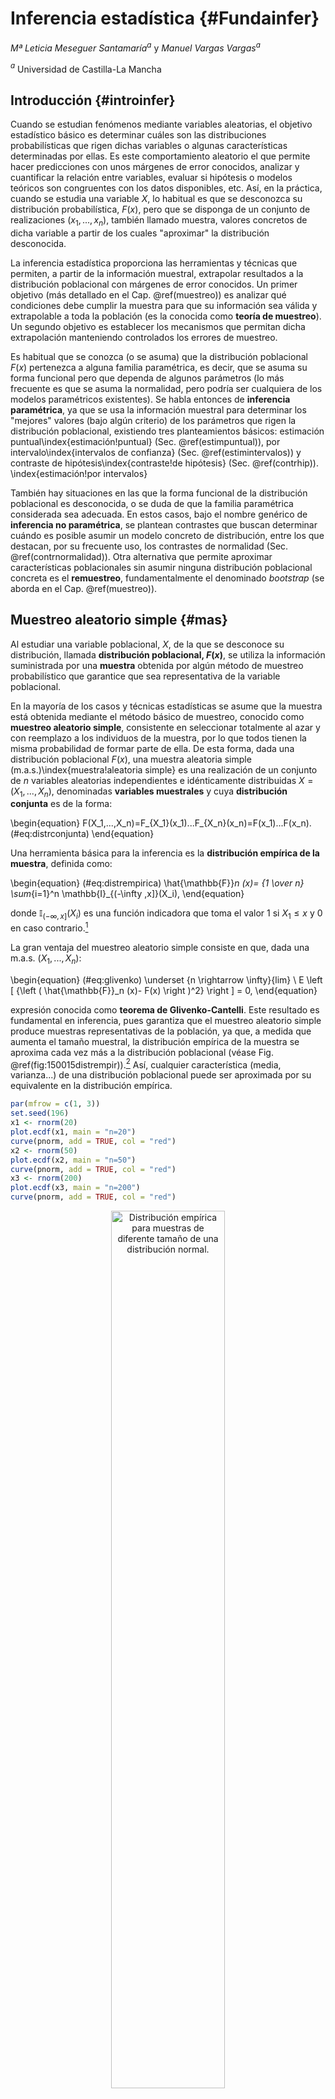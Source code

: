 
# Inferencia estadística {#Fundainfer}

*Mª Leticia Meseguer Santamaría*$^{a}$ y *Manuel Vargas Vargas*$^{a}$

$^{a}$ Universidad de Castilla-La Mancha

## Introducción {#introinfer}

Cuando se estudian fenómenos mediante variables aleatorias, el objetivo estadístico básico es determinar cuáles son las distribuciones probabilísticas que rigen dichas variables o algunas características determinadas por ellas. Es este comportamiento aleatorio el que permite hacer predicciones con unos márgenes de error conocidos, analizar y cuantificar la relación entre variables, evaluar si hipótesis o modelos teóricos son congruentes con los datos disponibles, etc. Así, en la práctica, cuando se estudia una variable $X$, lo habitual es que se desconozca su distribución probabilística, $F(x)$, pero que se disponga de un conjunto de realizaciones $(x_1,...,x_n)$, también llamado muestra, valores concretos de dicha variable a partir de los cuales "aproximar" la distribución desconocida.

La inferencia estadística proporciona las herramientas y técnicas que permiten, a partir de la información muestral, extrapolar resultados a la distribución poblacional con márgenes de error conocidos. Un primer objetivo (más detallado en el Cap. \@ref(muestreo)) es analizar qué condiciones debe cumplir la muestra para que su información sea válida y extrapolable a toda la población (es la conocida como **teoría de muestreo**). Un segundo objetivo es establecer los mecanismos que permitan dicha extrapolación manteniendo controlados los errores de muestreo.

Es habitual que se conozca (o se asuma) que la distribución poblacional $F(x)$ pertenezca a alguna familia paramétrica, es decir, que se asuma su forma funcional pero que dependa de algunos parámetros (lo más frecuente es que se asuma la normalidad, pero podría ser cualquiera de los modelos paramétricos existentes). Se habla entonces de **inferencia paramétrica**, ya que se usa la información muestral para determinar los "mejores" valores (bajo algún criterio) de los parámetros que rigen la distribución poblacional, existiendo tres planteamientos básicos: estimación puntual\index{estimación!puntual} (Sec. \@ref(estimpuntual)), por intervalo\index{intervalos de confianza} (Sec. \@ref(estimintervalos)) y contraste de hipótesis\index{contraste!de hipótesis} (Sec. \@ref(contrhip)).
\index{estimación!por intervalos}

También hay situaciones en las que la forma funcional de la distribución poblacional es desconocida, o se duda de que la familia paramétrica considerada sea adecuada. En estos casos, bajo el nombre genérico de **inferencia no paramétrica**, se plantean contrastes que buscan determinar cuándo es posible asumir un modelo concreto de distribución, entre los que destacan, por su frecuente uso, los contrastes de normalidad (Sec. \@ref(contrnormalidad)). Otra alternativa que permite aproximar características poblacionales sin asumir ninguna distribución poblacional concreta es el **remuestreo**, fundamentalmente el denominado *bootstrap* (se aborda en el Cap. \@ref(muestreo)).

## Muestreo aleatorio simple {#mas}

Al estudiar una variable poblacional, $X$, de la que se desconoce su distribución, llamada **distribución poblacional, $F(x)$**, se utiliza la información suministrada por una **muestra** obtenida por algún método de muestreo probabilístico que garantice que sea representativa de la variable poblacional. 

En la mayoría de los casos y técnicas estadísticas se asume que la muestra está obtenida mediante el método básico de muestreo, conocido como **muestreo aleatorio simple**, consistente en seleccionar totalmente al azar y con reemplazo a los individuos de la muestra, por lo que todos tienen la misma probabilidad de formar parte de ella. De esta forma, dada una distribución poblacional $F(x)$, una muestra aleatoria simple (m.a.s.)\index{muestra!aleatoria simple} es una realización de un conjunto de $n$ variables aleatorias independientes e idénticamente distribuidas $X=(X_1,...,X_n)$, denominadas **variables muestrales** y cuya **distribución conjunta** es de la forma:

\begin{equation}
F(X_1,...,X_n)=F_{X_1}(x_1)...F_{X_n}(x_n)=F(x_1)...F(x_n).
(\#eq:distrconjunta)
\end{equation}

Una herramienta básica para la inferencia es la **distribución empírica de la muestra**, definida como:

\begin{equation}
(\#eq:distrempirica)
\hat{\mathbb{F}}_n (x)= {1 \over n} \sum_{i=1}^n \mathbb{I}_{(-\infty ,x]}(X_i),
\end{equation}

donde $\mathbb{I}_{(-\infty ,x]}(X_i)$ es una función indicadora que toma el valor 1 si $X_1 \leq x$ y 0 en caso contrario.[^Infe1]

[^Infe1]: Es decir, la distribución empírica de la muestra indica, para cada valor *x*, la proporción de elementos de la muestra que toman un valor menor o igual que él.

La gran ventaja del muestreo aleatorio simple consiste en que, dada una m.a.s. $(X_1,..., X_n)$:

\begin{equation}
(\#eq:glivenko)
\underset {n \rightarrow \infty}{lim} \ E \left [ {\left ( \hat{\mathbb{F}}_n (x)- F(x) \right )^2} \right ] = 0,
\end{equation}

expresión conocida como **teorema de Glivenko-Cantelli**. Este resultado es fundamental en inferencia, pues garantiza que el muestreo aleatorio simple produce muestras representativas de la población, ya que, a medida que aumenta el tamaño muestral, la distribución empírica de la muestra se aproxima cada vez más a la distribución poblacional (véase Fig. \@ref(fig:150015distrempir)).[^Infe2] Así, cualquier característica (media, varianza...) de una distribución poblacional puede ser aproximada por su equivalente en la distribución empírica.

[^Infe2]: Un tema que se abordará en el Cap. \@ref(muestreo) es la determinación del tamaño muestral necesario para que la aproximación tenga un error menor que uno prefijado.


```r
par(mfrow = c(1, 3))
set.seed(196)
x1 <- rnorm(20)
plot.ecdf(x1, main = "n=20")
curve(pnorm, add = TRUE, col = "red")
x2 <- rnorm(50)
plot.ecdf(x2, main = "n=50")
curve(pnorm, add = TRUE, col = "red")
x3 <- rnorm(200)
plot.ecdf(x3, main = "n=200")
curve(pnorm, add = TRUE, col = "red")
```

<div class="figure" style="text-align: center">
<img src="img/150015img01.png" alt="Distribución empírica para muestras de diferente tamaño de una distribución normal." width="60%" />
<p class="caption">(\#fig:150015distrempir)Distribución empírica para muestras de diferente tamaño de una distribución normal.</p>
</div>

Es muy frecuente que, a efectos de inferencia, no se estudie el comportamiento aleatorio de toda la muestra (su distribución conjunta), sino que interese el comportamiento de una función de la muestra que no dependa de ningún valor desconocido, $T(X)=T(X_1,...,X_n)$, llamada genéricamente **estadístico muestral**; dicho comportamiento vendrá determinado por la **distribución en el muestreo** del estadístico $T(X)$. El hecho de utilizar una m.a.s. permite establecer resultados de interés sobre los estadísticos o, en algunos casos, incluso obtener la distribución en el muestreo exacta de los estadísticos más usuales (Sec. \@ref(pobnormales)).

Así, dadas una variable poblacional $X$ con varianza finita y una m.a.s., se define la **media muestral** (aleatoria) como:

\begin{equation}
(\#eq:mediamuestral)
\bar X = \frac {X_1, + ... + X_n}{n}.
\end{equation}

El hecho de utilizar una m.a.s. garantiza que:

\begin{equation}
E[\bar X] = E[X] \ \text{;} \ Var(\bar X)=\frac{Var(X)}{n}.
\end{equation}

Este resultado es muy útil, ya que indica que la variabilidad de la media muestral es más pequeña que la variabilidad de la variable poblacional, siendo inversamente proporcional al tamaño muestral.

Otro estadístico muy utilizado es la **varianza muestral**,^[La varianza muestral, como estadístico, también es aleatorio.] que se define como:

\begin{equation}
(\#eq:varmuestral)
S^2 = {\sum_{i=1}^n \left ( X_i - \bar X \right ) ^2 \over n}.
\end{equation}

En este caso, su esperanza es:

\begin{equation}
E[S^2] = \frac {n-1}{n} Var[X],
\end{equation}

que no coincide con la varianza poblacional. Para evitar este hecho, se define la **cuasivarianza muestral** (aleatoria):

\begin{equation}
(\#eq:cuasivarmuestral)
S_c^2 = {\sum_{i=1}^n \left ( X_i - \bar X \right ) ^2 \over {n-1}},
\end{equation}

estadístico para el que sí se cumple que $E[S_c ^2] = Var[X]$, ya que existe una relación de proporcionalidad entre ambos estadísticos $nS^2 = (n-1)S_c ^2$.[^Infe3]

[^Infe3]: Muchos textos, sobre todo anglosajones, no hacen esta distinción, sino que denominan directamente "varianza muestral" a la cuasivarianza. En **R**, por ejemplo, las funciones `var()` o `sd()` proporcionan la cuasivarianza y cuasidesviación típica muestrales respectivamente, matiz que hay que tener siempre presente.

## Estimación puntual {#estimpuntual}
\index{estimación!puntual}
Sea una población caracterizada por una distribución poblacional, $F (x,\theta)$, de una familia paramétrica de la que se desconoce el valor del parámetro $\theta \in \Theta$, donde $\Theta$ es el espacio paramétrico (conjunto de posibles valores de $\theta$). Dada una m.a.s. $X=(X_1,...,X_n)$, se considera como *estimador* de $\theta$ a un estadístico muestral cuyo resultado sea un posible valor del parámetro:

\begin{equation}
(\#eq:estimador)
\hat{\theta}=T(X)=T(X_1,...,X_n) \in \Theta.
\end{equation}

La siguiente expresión corresponde al **error cuadrático medio** de un estimador:

\begin{equation}
(\#eq:ecm)
ECM_\theta (\hat{\theta})=E_\theta \left[ { \left ( \hat{\theta}-\theta \right ) ^2 } \right],
\end{equation}

que proporciona un valor medio del error que se comete al "aproximar" el verdadero valor $\theta$ por el resultado del estimador $\hat{\theta}$.
Así, el criterio de "mínimos cuadrados"\index{estimador!de mínimos cuadrados} propone utilizar el estimador que minimiza el error cuadrático medio:

\begin{equation}
\hat{\theta}_{MC}= \underset {\hat{\theta}} {min} E_\theta \left[ {\left ( \hat{\theta}-\theta \right )^2} \right].
\end{equation}

Desarrollando la expresión del ECM (\ref{eq:ecm}), este se puede reexpresar como:

\begin{equation}
ECM_\theta (\hat{\theta})=Var_\theta (\hat{\theta}) + \left ( E_{\theta}(\hat{\theta}) - \theta \right ) ^2  = Var_\theta (\hat{\theta}) + b_\theta ^2 (\hat{\theta}),
\end{equation}

donde $b_\theta(\hat{\theta}) =\left ( E_{\theta}(\hat{\theta}) - \theta \right )$ se conoce como **sesgo** del estimador (*bias*, en inglés). Así, el ECM de un estimador depende de su varianza y de su sesgo al cuadrado.

Por tanto, la determinación del "mejor" estimador, bajo el criterio de mínimos cuadrados, se puede llevar a cabo en dos pasos:

- Seleccionar estimadores "insesgados", es decir, de sesgo cero, o sea, $E(\hat{\theta})=\theta$ (el valor medio del estimador coincide con el parámetro).

- De entre los estimadores inesgados, seleccionar el de varianza mínima,  $Var(\hat{\theta}_{MC})= \underset {\hat{\theta}} {min} Var(\hat{\theta})$.

Queda fuera del objetivo de este capítulo plantear la obtención del estimador de mínimos cuadrados para cualquier distribución poblacional y parámetros, que el lector interesado puede encontrar en cualquier texto teórico de inferencia estadística [@martin2007fundamentos; @CasellaBerger2007; @Blais2020; @Almudevar2021].

Otro planteamiento para encontrar estimadores puntuales se basa en la función de densidad conjunta de la muestra, que depende de esta y del parámetro que caracteriza a la distribución poblacional:

\begin{equation}
(\#eq:verosimilitud)
f(x_1,...,x_n;\theta)=f(x_1;\theta)...f(x_n;\theta)=L(\theta;x_1,...,x_n).
\end{equation}

Considerando el parámetro como fijo, la función se interpreta como la densidad de probablilidad de la muestra. Sin embargo, si se considera que la muestra está dada, entonces se puede interpretar como una función del parámetro que mide la **verosimilitud** (*likelihood*, en inglés) de cada valor del parámetro en función de la muestra obtenida. Así, el criterio para determinar el "mejor" estimador puede ser seleccionar aquel que maximiza la función de verosimilitud; se obtiene entonces el conocido como **estimador máximo verosímil**: \index{estimador!máximo verosímil}

\begin{equation}
\hat{\theta}_{MV}= \underset {\theta} {max} L(\theta;x_1,...,x_n).
\end{equation}

Para el cálculo del estimador máximo verosímil no se suele utilizar la función de verosimilitud, sino su logaritmo (que alcanza los máximos y mínimos en los mismos puntos), derivando respecto al parámetro e igualando a cero (ecuación de verosimilitud).

Este método suele proporcionar estimadores con buenas propiedades estadísticas y, en muchos casos, suele conducir al mismo resultado que el método de mínimos cuadrados.[^Infe4] En las distribuciones usuales, es relativamente sencillo obtener la ecuación de verosimilitud y resolverla, por lo que se dispone de estimadores máximo verosímiles conocidos. En modelos más elaborados, la resolución de la ecuación de verosimilitud se puede complicar, hasta el extremo de que haya que recurrir a métodos numéricos de aproximación.

[^Infe4]: En las distribuciones usuales es así, salvo que el estimador de máxima verosimilitud sea sesgado, como es el caso de estimar la varianza en una distibución normal.

Una alternativa computacionalmente más sencilla es la basada en el conocido como **método de los momentos**. El planteamiento básico es expresar el parámetro en función de los momentos poblacionales (esperanza, varianza, etc.) y utilizar como estimador la misma función pero de los momentos muestrales (media muestral, varianza muestral, etc.). En las distribuciones más usuales, los parámetros suelen ser momentos poblacionales o transformaciones simples de estos, por lo que el método de los momentos es muy sencillo. Como contrapartida, es más difícil evaluar las propiedades estadísticas de estos estimadores, salvo que coincidan con los de mínimos cuadrados o de máxima verosimilitud.

En **R**, el paquete `fdistrplus` dispone de la función `fitdist()`, que permite la obtención de los estimadores para las distribuciones usuales por diversos métodos, incluidos el de máxima verosimilitud (`mle`) y el de los momentos (`mme`).




## Estimación por intervalos {#estimintervalos}
\index{intervalos de confianza}
Dado que todo estimador es una variable aleatoria, su valor concreto, la "estimación" del parámetro $\hat\theta$, depende de la muestra. Esta variación muestral ocasiona incertidumbre sobre la estimación. Una forma de incluir esta variabilidad en la estimación puede consistir en sustituir la estimación puntual por un intervalo de valores en el que se tenga un cierto nivel de confianza de que contenga al verdadero valor del parámetro.

El método más extendido para obtener **intervalos de confianza** consiste en utilizar un estimador puntual y su distribución en el muestreo para construir un intervalo que contenga, con cierta probabilidad $(1-\alpha)$, el verdadero valor $\theta$:

\begin{equation}
(\#eq:interconfianza)
IC_{(1-\alpha)}=[LIC , LSC] \ \text{tal que} \ P \left ( LIC \leq \theta \leq LSC  \right ) = (1-\alpha),
\end{equation}

donde los límites inferior (LIC) y superior (LSC) de confianza, denominados **valores críticos**, dependen de la desviación típica del estimador y de constantes asociadas a su distribución y al nivel de confianza $(1-\alpha)$. En esta ecuación, tanto el LIC como el LSC son variables aleatorias; cuando se utilizan los datos de una muestra, se convierten en valores reales, por lo que no se puede hablar de "probabilidad de que el parámetro esté dentro del intervalo", sino que se habla de "confianza en que el intervalo contenga el valor del parámetro". 

En **R**, el paquete `Rlab` permite obtener los valores críticos de las distribuciones usuales a través de los cuantiles, anteponiendo *q* al nombre de la distribución (véase la Tabla \@ref(tab:distribuciones)); por ejemplo, usando las funciones `qbinom()`, `qnorm()`, `qt()`, `qf()`, etc. Igualmente, el paquete `DescTools` dispone de funciones para calcular intervalos de confianza en poblaciones normales para la media (`MeanCI()`), la diferencia de medias (`MeanDiffCI()`), la mediana (`MedianCI()`), cualquier cuantil (`QuantileCI()`) o la varianza (`VarCI()`). Por último, en el caso de no conocer la distribución en el muestreo del estimador, se puede recurrir al remuestreo por *bootstrap*, que se detallará en el Cap. \@ref(muestreo), indicando el método `boot` en las funciones anteriores.




## Contrastes de hipótesis {#contrhip}
\index{contraste!de hipótesis}
Hay situaciones donde no interesa tanto estimar el valor de un parámetro, sino decidir si la información muestral es congruente con algún valor concreto del parámetro. En estos casos, se puede establecer como **hipótesis** que el parámetro toma un valor concreto y **contrastar** si es verosímil haber obtenido el resultado muestral dado. Este planteamiento se conoce como **contrastes de significación**.

Así, se establece una hipótesis, históricamente conocida como **hipótesis nula**, que determina un valor del parámetro:

\begin{equation}
H_0 \equiv \theta = \theta_0.
\end{equation}

Suponiendo cierta la hipótesis nula, la distribución muestral del estimador permite obtener la probabilidad de observar un valor del estimador más "distante" del valor del parámetro fijado en la hipótesis nula que el obtenido en la muestra, probabilidad conocida como **$\bf{\textit{p}}-$valor**: si es muy pequeño, es muy poco probable que se observe el valor obtenido en la muestra cuando la hipótesis es cierta, por lo que la evidencia empírica no es congruente con ella; si no es pequeño, dicho valor es probable que se observe (bajo la hipótesis nula), por lo que no habría evidencia empírica "en contra" de ella.

\index{p@\textit{p}-valor}

Se habla de **$\bf{\textit{p}}-$valor bilateral** o "a dos colas" cuando la distancia se considera tanto por la derecha como por la izquierda de la distribución del estimador bajo la hipótesis nula. En caso de que se considere solo por la izquierda o por la derecha, se habla de **$\bf{\textit{p}}-$valor unilateral** (a la izquierda o a la derecha, respectivamente) o "a una cola". La comparación (distancia) entre el valor del parámetro establecido en la hipótesis nula y el del estimador de dicho parámetro puede llevarse a cabo por diferencia (tal es el caso del contraste de medias) o por cociente (caso de los contrastes de varianzas).

Habitualmente, se considera que un $p-$valor por debajo de 0,05 ya indica que la evidencia empírica no permite asumir como cierta la hipótesis nula, expresándose como que el valor del parámetro es "significativamente distinto (menor o mayor)" que $\theta_0$. También es posible interpretar el $p-$valor como "la probabilidad máxima de cometer el error de rechazar la hipótesis nula cuando es cierta", abreviado como "tamaño del error si se rechaza la hipótesis nula".

Estos contrastes de significación, originalmente desarrollados por Ronald Fisher, fueron incluidos en un esquema de toma de decisiones por Jerzy Neyman y Egon Pearson, planteando que, de no ser cierta la hipótesis nula, se debe plantear una hipótesis alternativa $H_1$. La decisión de qué hipótesis resulta más congruente con los datos se basa en la comparación por cociente de las verosimilitudes de la muestra bajo cada una de ellas, decidiendo el rechazo de la hipótesis nula a favor de la alternativa cuando dicho cociente es, en probabilidad, inferior a un valor prefijado, $\alpha$, conocido como **nivel de significación**. Dependiendo de la estructura de las hipótesis (simples, si solo determinan un valor del parámetro, o compuestas, si determinan más de uno; a su vez, unilaterales si los valores son todos menores, o mayores, que uno dado, o bilaterales en caso contrario) la regla de decisión del contraste resulta más o menos compleja de obtener.

Cuando se adopta el planteamiento decisional de Neyman-Pearson, el nivel de significación permite evaluar la probabilidad de rechazar la hipótesis nula cuando es cierta (conocida también como **probabilidad de error de tipo I**, $\alpha$), pero también la probabilidad de aceptar como cierta $H_0$ cuando es más correcta $H_1$ (denominada **probabilidad de error de tipo II**, $\beta$) o, equivalentemente, su complementario: la probabilidad de rechazar $H_0$ cuando $H_1$ es más correcta, probabilidad conocida como **potencia del contraste**, $(1-\beta)$. Si la hipótesis alternativa es simple, es posible evaluar la potencia, por lo que se tiene una medida probabilística de la magnitud de ambos errores (de tipo I y de tipo II), lo cual permite una valoración completa del resultado de la regla de decisión (contraste de hipótesis). Sin embargo, si la hipótesis $H_1$ es compuesta, la magnitud de la potencia es una función evaluada en el rango de valores que establezca dicha hipótesis. En este caso, se dispone de una medida probabilística del error de tipo I pero no del error de tipo II, puesto que depende de valores concretos del parámetro que no son especificados en la hipótesis alternativa, $H_1$.

Computacionalmente, dada la información muestral, es más fácil calcular el *p*--valor que plantear el esquema de decisión de Neyman-Pearson, por lo que es la estrategia utilizada en la práctica. 

Dado el carácter breve e introductorio de este capítulo, no se profundizará más en este esquema de decisión, que puede consultarse, por ejemplo, en @CasellaBerger2007, @Blais2020 o @Almudevar2021, entre otros muchos.




## Inferencia estadística paramétrica sobre poblaciones normales {#pobnormales}

Como consecuencia del teorema central del límite (Sec. \@ref(tcl)), el supuesto de que la distribución poblacional es una normal es el caso más habitual en la práctica, siendo requisito básico en muchísimas técnicas estadísticas. En este caso, las distribuciones muestrales de los estimadores de los parámetros poblacionales, tanto de la media $\mu$ como de la varianza $\sigma^2$, son conocidas, lo que facilita la construcción de intervalos de confianza y contrastes de hipótesis.

Así, dada una distribución poblacional normal y una m.a.s. de tamaño $n$, 

- Para estimar la varianza poblacional, $\sigma ^2$, el estimador máximo verosímil es la varianza muestral \@ref(eq:varmuestral), que es sesgado. El estimador insesgado es la cuasivarianza muestral \@ref(eq:cuasivarmuestral). Sus distribuciones en el muestreo, en el caso habitual de que la media poblacional sea desconocida, son:

\begin{equation}
{n S^2 \over \sigma^2} = {(n-1) S_c^2 \over \sigma^2} \sim \chi^2_{n-1}.
\end{equation}

Así, el intervalo de confianza a nivel $(1-\alpha)$ es:

\begin{equation}
IC_{(1-\alpha)} =\left [ {n s^2 \over {\chi^2_{n-1,\alpha /2}}} , {n s^2 \over {\chi^2_{n-1, 1-\alpha /2}}}  \right ],
\end{equation}

o, equivalentemente, usando la proporcionalidad entre varianza y cuasivarianza muestrales:

\begin{equation}
IC_{(1-\alpha)} = \left [ {(n-1) s_c^2 \over {\chi^2_{n-1,\alpha /2}}} , {(n-1) s_c^2 \over {\chi^2_{n-1, 1-\alpha /2}}}  \right ],
\end{equation}

donde $\chi ^2 _{n-1,\alpha / 2}$ representa el cuantil en la distribución.^[Nótese que en los IC se utilizan los valores observados del estimador,  $s^2$ o $S_c^2$, según se haya utilizado como estimador la varianza o la cuasivarianza. Lo mismo ocurre en los demás intervalos.] 

Para el contraste de $H_0 \equiv \sigma^2 = \sigma_0^2$, la "distancia" es ${n s^2 \over \sigma^2_0} = {(n-1) s_c^2 \over \sigma_0^2}$, lo que permite calcular los *p*--valores mediante una distribución $\chi^2_{n-1}$.^[Nótese que la "distancia" no involucra solo al valor observado del estimador y el valor del parámetro bajo la hipótesis nula, sino también una constante (en este caso $n$ o $n-1$). Ello se hace porque así el valor de esta "distancia" puede compararse directamente con el facilitado por las tablas de la distribución probabilística correspondiente (en este caso una Chi-cuadrado).]

Para el caso de querer estimar la desviación típica, basta con calcular la raíz cuadrada del estimador de la varianza, o si se busca un intervalo de confianza, la raíz de los extremos del intervalo para la varianza. Los contrastes de hipótesis son equivalentes, ya que $\sigma^2=\sigma_0^2 \equiv \sigma = \sigma_0$.

- Para estimar el parámetro $\mu$ se utiliza el estimador media muestral $\hat{\mu} = \bar X$, en el que coinciden los métodos de mínimos cuadrados, de máxima verosimilitud y de los momentos, siendo insesgado y de varianza mínima.

Si la varianza poblacional es conocida, la distribución en el muestreo de la media muestral es:

\begin{equation}
\bar X \sim N \left ( \mu , {\sigma \over {\sqrt{n}}} \right ) \equiv {\bar X - \mu \over {\sigma / \sqrt n}} \sim N(0,1).
\end{equation}

El intervalo de confianza a nivel $(1-\alpha)$ es:

\begin{equation}
IC_{(1-\alpha)} =\left [ \bar x - z_{\alpha / 2} {\sigma \over \sqrt n} , \bar x + z_{\alpha / 2} {\sigma \over \sqrt n}  \right ],
\end{equation}

donde $z_{\alpha/2}$ representa el cuantil en una distribución normal estándar.

Para el contraste de $H_0 \equiv \mu = \mu_0$, la "distancia" es $\bar X - \mu_0 \over \sigma / \sqrt n$, lo que permite calcular los $p-$valores, directamente, mediante una distribución $N(0,1)$.

Si la varianza poblacional es desconocida, se sustituye por su estimación, por lo que la distribución en el muestreo de la media muestral es:

\begin{equation}
{\bar X - \mu \over {S / \sqrt {n-1}}} \equiv {\bar X - \mu \over {S_c / \sqrt n}} \sim t_{n-1}.
\end{equation}

El intervalo de confianza a nivel $(1-\alpha)$ es:

\begin{equation}
IC_{(1-\alpha)} =\left [ \bar x - t_{n-1,\alpha / 2} {s \over \sqrt {n-1}} , \bar c + t_{n-1, \alpha / 2} {s \over \sqrt {n-1}}  \right ],
\end{equation}

o, equivalentemente:

\begin{equation}
IC_{(1-\alpha)} = \left [ \bar x - t_{n-1,\alpha / 2} {s_c \over \sqrt n} , \bar x + t_{n-1, \alpha / 2} {s_c \over \sqrt n}  \right ],
\end{equation}

donde $t_{n-1,\alpha/2}$ representa el cuantil de la distribución *t*--Student.

Para el contraste de $H_0 \equiv \mu = \mu_0$, la "distancia" es ${\bar X - \mu_0 \over S / \sqrt {n-1}} = {\bar X - \mu_0 \over S_c / \sqrt n}$, lo que permite calcular los *p*--valores mediante una distribución $t_{n-1}$.

A continuación, el interés se centra en la comparación de dos poblaciones normales independientes, X e Y, a partir de muestras $(X_1,...,X_n)$ y $(Y_1,...,Y_m)$:


- Para la comparación de las varianzas poblacionales (una es mayor que la otra, o al revés; y que se lleva a cabo mediante el cociente de las correspondientes varianzas o cuasivarianzas muestrales), se tiene que: 

\begin{equation}
{{{m S_Y^2} \over {(m-1)\sigma_Y^2}} \over {{n S_X^2} \over {(n-1)\sigma_X^2}}} \equiv {S_{cY}^2 / \sigma_Y^2 \over S_{cX} ^2 / \sigma_X^2} \sim F_{m-1,n-1},
\end{equation}

lo cual permite calcular intervalos de confianza de forma idéntica a la expuesta en los casos anteriores pero con la distribución $F$. Un caso muy frecuente es querer contrastar si ambas varianzas poblacionales son iguales (el cociente entre ellas es la unidad).

- Para la comparación de las medias poblacionales (que se lleva a cabo mediante la diferencia de las correspondientes medias muestrales), el caso más común es asumir que las varianzas (aunque desconocidas) son iguales, por lo que el estimador es:

\begin{equation}
{(\bar X - \bar Y)-(\mu_X - \mu_Y) \over \sqrt{{nS_X^2+mS_Y^2} \over n+m-2} \sqrt{{1\over n} + {1 \over m}}} \sim t_{n+m-2},
\end{equation}

si se utiliza la varianza muestral como estimador de su homónima poblacional, o:

\begin{equation}
{(\bar X - \bar Y)-(\mu_X - \mu_Y) \over \sqrt{{(n-1)S_{cX}^2+(m-1)S_{cY}^2} \over n+m-2} \sqrt{{1\over n} + {1 \over m}}} \sim t_{n+m-2},
\end{equation}
si se utiliza la cuasivarianza muestral.

Al utilizarse distribuciones *t*--Student, los intervalos de confianza y contrastes de hipótesis son similares a los del caso de una única población con las correcciones pertinentes.

## Inferencia sobre poblaciones normales con **R** {#ejemplopobnorm}

Los datos sobre calidad del aire en la ciudad de Nueva York (`airquality`) incluyen la variable `Wind`, que recoge, en mph, la velocidad del viento entre el día 1 de mayo y el 30 de septiembre de 1973. Los datos de dicha variable se dividen en dos variables $X=\text{Velocidad del viento hasta el 15 de julio}$ e $Y=\text{Velocidad del viento desde el 16 de julio}$. Asumiendo que las distribuciones poblacionales son normales, se propone:

a) Obtener una estimación de la velocidad media y de la desviación típica de ambas variables, usando el método de máxima verosimilitud.


```r
library("Rlab")
library("fitdistrplus")
x <- airquality$Wind[1:76]
y <- airquality$Wind[77:153] # Se particiona la muestra en los dos períodos
mle_x <- fitdist(x, distr = "norm", method = "mle")
mle_y <- fitdist(y, distr = "norm", method = "mle")
mle_x
#> Fitting of the distribution ' norm ' by maximum likelihood 
#> Parameters:
#>       estimate Std. Error
#> mean 10.640789  0.4274723
#> sd    3.726618  0.3022685
mle_y
#> Fitting of the distribution ' norm ' by maximum likelihood 
#> Parameters:
#>      estimate Std. Error
#> mean 9.283117  0.3581657
#> sd   3.142891  0.2532613
```

El resultado muestra las estimaciones de la media y la desviación típica de la velocidad del viento (junto al "error estándar" o desviación típica de los estimadores respectivos) para las dos variables anteriormente creadas.

La orden `plot(mle_x)` permite visualizar la congruencia entre la muestra y la distribución probabilística basada en las estimaciones realizadas; por ejemplo, optando por el primer período, se obtiene la Fig. \@ref(fig:150015mle), que representa el histograma de los valores muestrales junto a la distribución teórica construida con las estimaciones.


```r
plot(mle_x)
```

<div class="figure" style="text-align: center">
<img src="img/150015img02.png" alt="Resultados gráficos de la estimación por máxima verosimilitud." width="60%" />
<p class="caption">(\#fig:150015mle)Resultados gráficos de la estimación por máxima verosimilitud.</p>
</div>

b) Construir un intervalo de confianza para la velocidad media del viento hasta el 15 de julio, con un nivel de confianza del 95%.


```r
library("DescTools")
MeanCI(x, conf.level = 0.95)
#>      mean    lwr.ci    upr.ci 
#> 10.640789  9.783563 11.498016
```

c) Calcular un intervalo de confianza para la desviación típica de la velocidad del viento desde el 16 de julio, con un nivel de confianza del 90%.


```r
sqrt(VarCI(y, conf.level = 0.9))
#>      var   lwr.ci   upr.ci 
#> 3.163501 2.795147 3.655468
```

d) ¿Se puede considerar que las varianzas poblacionales en ambos períodos son iguales, con un nivel de significación del 1%?


```r
var.test(x, y, conf.level = 0.99, alternative = "two.sided")
#> 
#> 	F test to compare two variances
#> 
#> data:  x and y
#> F = 1.4062, num df = 75, denom df = 76, p-value = 0.1406
#> alternative hypothesis: true ratio of variances is not equal to 1
#> 99 percent confidence interval:
#>  0.7727136 2.5616496
#> sample estimates:
#> ratio of variances 
#>           1.406197
```

El estadístico *F* de Snedecor de contraste arroja un valor de 1,4062, con un $p-$valor de 0,1406. Como este $p-$valor no es pequeño (es superior al nivel de significación prefijado), no hay suficiente evidencia empírica como para rechazar la hipótesis nula de igualdad de varianzas.

e) Teniendo en cuenta los resultados del apartado anterior, ¿se puede afirmar que la velocidad media del viento en el primer período es mayor que la del segundo, con un nivel de significación del 1%?


```r
t.test(x, y, conf.level = 0.99, alternative = "greater", var.equal = TRUE)
#> 
#> 	Two Sample t-test
#> 
#> data:  x and y
#> t = 2.4212, df = 151, p-value = 0.008328
#> alternative hypothesis: true difference in means is greater than 0
#> 99 percent confidence interval:
#>  0.03918338        Inf
#> sample estimates:
#> mean of x mean of y 
#> 10.640789  9.283117
```

Un *p*--valor tan bajo (0,008, inferior al nivel de significación prefijado) indica que existe suficiente evidencia empírica como para rechazar la hipótesis nula de igualdad de medias; en otros términos, la evidencia empírica no es suficiente para rechazar, con un nivel de confianza del 99%, que la velocidad media del viento en el primer período es superior a la del segundo.


## Inferencia estadística no paramétrica: contrastes de normalidad {#contrnormalidad}

Hasta ahora, se ha supuesto que la distribución muestral del estimador era "funcionalmente" conocida, aunque dependiente de un parámetro (o varios). Sin embargo, hay situaciones donde no se conoce cómo se distribuyen los datos, debiendo decidir qué distribución los ha generado. Es lo que se conoce como **inferencia estadística no paramétrica**. En este capítulo no se aborda un planteamiento sistemático de esta rama, sino que se presenta la situación más habitual en la práctica, que es decidir si se puede mantener que una muestra proviene de una distribución normal, supuesto básico en muchas técnicas estadísticas.

Posiblemente el test más potente para contrastar la normalidad sea la prueba de Shapiro-Wilks,\index{Shapiro-Wilks} que asume como hipótesis nula que los datos están generados por una distribución normal. Un rechazo de esta hipótesis ($p-$valor muy bajo) debería hacer reflexionar sobre la adecuación de muchas técnicas y la interpretación de los resultados. En **R**, la función `shapiro.test()` proporciona dicho contraste de normalidad.

Una alternativa es el uso del test de Kolmogorov-Smirnov, diseñado para comparar las distribuciones de dos muestras, fijando que una de ellas sea la distribución normal (este test puede ser igualmente utilizado para cualquier otra distribución usual). La función `ks.test()` permite en **R** obtener los resultados de este contraste.

Para ilustrar el uso del test de Shapiro-Wilk en **R** se recurre de nuevo a los datos sobre calidad del aire en la ciudad de Nueva York del ejemplo anterior (Sec. \@ref(ejemplopobnorm)) y se contrasta si se puede asumir que las variables `Temp` y `Wind` están generadas por distribuciones normales:


```r
shapiro.test(airquality$Temp)
#> 
#> 	Shapiro-Wilk normality test
#> 
#> data:  airquality$Temp
#> W = 0.97617, p-value = 0.009319
shapiro.test(airquality$Wind)
#> 
#> 	Shapiro-Wilk normality test
#> 
#> data:  airquality$Wind
#> W = 0.98575, p-value = 0.1178
```

Para la variable `Temp` el *p*--valor (0,0093) es muy bajo en comparación con los niveles de significación habituales (0,01; 0,05), por lo que hay suficiente evidencia empírica como para rechazar que dicha variable tenga una distribución normal. Por el contrario, en el caso de la variable `Wind`, el *p*--valor (0,1178) no es pequeño, por lo que no hay suficiente evidencia como para rechazar que esté generada por una distribución normal. La Fig. \@ref(fig:150015qqplots) muestra la comparación entre los cuantiles empíricos de ambas variables y los teóricos de una distribución normal.


```r
par(mfrow = c(1, 2))
qqnorm(airquality$Temp, main = "Normal Q-Q Plot for Temp")
qqnorm(airquality$Wind, main = "Normal Q-Q Plot for Wind")
```

<div class="figure" style="text-align: center">
<img src="img/150015img03.png" alt="Gráficos Q-Q normales para las variables Temp (izq.) y Wind (dcha.)." width="60%" />
<p class="caption">(\#fig:150015qqplots)Gráficos Q-Q normales para las variables Temp (izq.) y Wind (dcha.).</p>
</div>

::: {.infobox_resume data-latex=""}
### Resumen {-}

+ La inferencia estadística permite estimar la distribución poblacional de una variable a partir de la información suministrada por una muestra. Se abordan los métodos de estimación puntual de los principales parámetros poblacionales y la construcción de intervalos de confianza para ellos, así se implementan y resuelven una serie de contrastes de significación sobre diversas hipótesis.

+ Para el caso de poblaciones normales, se desarrollan las expresiones operativas de los métodos anteriores. 

+ Igualmente, en el ámbito de la inferencia no paramétrica, se presenta un contraste de normalidad que permite decidir cuándo el supuesto de normalidad es adecuado o no.

:::
